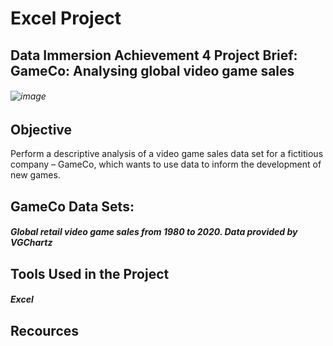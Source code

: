 # Excel Project
## Data Immersion Achievement 4 Project Brief: GameCo: Analysing global video game sales

###### ![image](C:\Rasheed-D-Drive\CareerFoundry_Data-Analysis\Career-Foundry\Data_Immersion\Achievement-06\Excercise-07\GameCo\GameCo.png)

## Objective
Perform a descriptive analysis of a video game sales data set for a fictitious company – GameCo, which wants to use data to inform the development of new games. 

## GameCo Data Sets:
##### Global retail video game sales from 1980 to 2020. Data provided by VGChartz

## Tools Used in the Project
##### Excel 

## Recources
